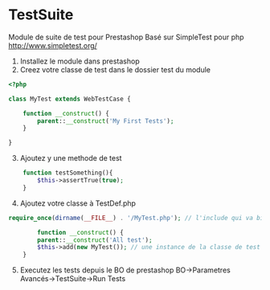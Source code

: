 # TestSuite
Module de suite de test pour Prestashop
Basé sur SimpleTest pour php http://www.simpletest.org/

1) Installez le module dans prestashop<br/>
2) Creez votre classe de test dans le dossier test du module

```php
<?php

class MyTest extends WebTestCase {

    function __construct() {
        parent::__construct('My First Tests');
    }

} 
```

3) Ajoutez y une methode de test
```php
    function testSomething(){
        $this->assertTrue(true);
    }

```

4) Ajoutez votre classe à TestDef.php
```php
require_once(dirname(__FILE__) . '/MyTest.php'); // l'include qui va bien

        function __construct() {
        parent::__construct('All test');
        $this->add(new MyTest()); // une instance de la classe de test
    }

```

5) Executez les tests depuis le BO de prestashop
BO->Parametres Avancés->TestSuite->Run Tests
